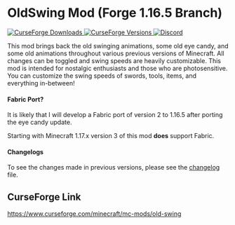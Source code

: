 # OldSwing Mod (Forge 1.16.5 Branch)
[
![CurseForge Downloads](http://cf.way2muchnoise.eu/old-swing.svg)
![CurseForge Versions](http://cf.way2muchnoise.eu/versions/old-swing.svg)
](https://www.curseforge.com/minecraft/mc-mods/old-swing)
[
![Discord](https://img.shields.io/discord/452988045252100107?label=Discord)
](https://discordapp.com/invite/jWdfVh3)

This mod brings back the old swinging animations, some old eye candy, and some old animations throughout various previous versions of Minecraft. All changes can be toggled and swing speeds are heavily customizable. This mod is intended for nostalgic enthusiasts and those who are photosensitive. You can customize the swing speeds of swords, tools, items, and everything in-between!

#### Fabric Port?
It is likely that I will develop a Fabric port of version 2 to 1.16.5 after porting the eye candy update.

Starting with Minecraft 1.17.x version 3 of this mod **does** support Fabric.

#### Changelogs
To see the changes made in previous versions, please see the [changelog](https://github.com/Adrenix/OldSwing/blob/1.16.5/changelog.md) file.

## CurseForge Link
https://www.curseforge.com/minecraft/mc-mods/old-swing
